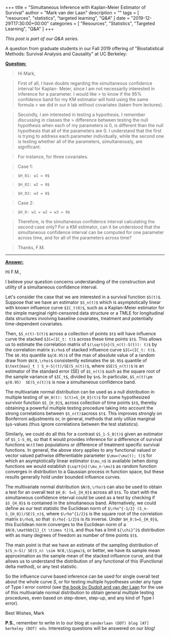 +++
title = "Simultaneous Inference with Kaplan-Meier Estimator of Survival"
author = "Mark van der Laan"
description = ""
tags = [
    "resources",
    "statistics",
    "targeted learning",
    "Q&A"
]
date = "2019-12-29T17:30:00+00:00"
categories = [
    "Resources",
    "Statistics",
    "Targeted Learning",
    "Q&A"
]
+++

_This post is part of our Q&A series._

A question from graduate students in our Fall 2019 offering of "Biostatistical
Methods: Survival Analysis and Causality" at UC Berkeley:

<u>**Question:**</u>

> Hi Mark,

> First of all, I have doubts regarding the simultaneous confidence interval for Kaplan-
> Meier, since I am not necessarily interested in inference for a parameter. I would like > to know if the 95% confidence band for my KM estimator will hold using the same formula > we did in our `R` lab without covariates (taken from lectures). 

> Secondly, I am interested in testing a hypothesis. I remember discussing in classes the > difference between testing the null hypothesis when each of my parameters is 0, is 
> different than the null hypothesis that all of the parameters are 0. I understand that 
> the first is trying to address each parameter individually, while the second one is 
> testing whether all of the parameters, simultaneously, are significant.

> For instance, for three covariates.

> Case 1:

> `$H_01: w1 = 0$`

> `$H_02: w2 = 0$`

> `$H_03: w3 = 0$`

> Case 2:

> `$H_0: w1 = w2 = w3 = 0$`

> Therefore, is the simultaneous confidence interval calculating the second case only? For 
> a KM estimator, can it be understood that the simultaneous confidence interval can be 
> computed for one parameter across time, and for all of the parameters across time?

> Thanks, F.M.

---

<u>**Answer:**</u>

Hi F.M.,

I believe your question concerns understanding of the construction and utility 
of a simultaneous confidence interval.

Let's consider the case that we are interested in a survival function `$S(t)$`.
Suppose that we have an estimator `$S_n(t)$` which is asymptotically linear with 
known influence curve `$IC_t(O)$`, such as a Kaplan-Meier estimator for the simple 
marginal right-censored data structure or a TMLE for longitudinal data structures 
involving baseline covariates, treatment and potentially time-dependent covariates.

Then, `$S_n(t)-S(t)$` across a collection of points `$t$` will have influence curve the 
stacked `$IC=(IC_t: t)$` across these time points `$t$`. This allows us to estimate the 
correlation matrix of `$(\sqrt{n}(S_n(t)-S(t)): t)$` by the correlation matrix `$\rho$` 
of stacked influence curve `$IC=(IC_t: t)$`. The `$0.95$` quantile `$q(0.95)$` of the 
max of absolute value of a random draw from `$N(0,\rho)$` consistently estimates the 
`$0.95$` quantile of `$\text{max}_t | S_n-S|(t)/SE(S_n(t))$`, where `$SE(S_n(t))$` is 
an estimator of the standard error (SE) of `$S_n(t)$` such as the square root of the 
sample variance of `$IC_t$`, divided by `$n$`.  In particular, `$S_n(t)\pm q(0.95) 
SE(S_n(t))$` is now a simultaneous confidence band.

The multivariate normal distribution can be used as a null distribution in 
multiple testing of `$H_0(t): S(t)=S_{H_0}(t)$` for some hypothesized survivor function 
`$S_{H_0}$`, across collection of time points `$t$`, thereby obtaining a powerful 
multiple testing procedure taking into account the strong correlations between 
`$S_n(t)$`across `$t$`. This improves strongly on Bonferroni adjustments or, in 
general, methods that only utilize marginal `$p$`-values (thus ignore correlations 
between the test statistics).

Similarly, we could do all this for a contrast `$S_1-S_0(t)$` given an estimator of 
`$S_1-S_0$`, so that it would provides inference for a difference of survival
functions w.r.t two populations or difference of treatment specific survival
functions. In general, the above story applies to any functional valued or vector 
valued pathwise differentiable parameter `$\mu=(\mu(t); t)$` for which an 
asymptotically linear estimator `$\mu_n$` is available (when doing functions we would 
establish `$\sqrt{n}(\mu_n-\mu)$` as random function converges in distribution to a 
Gaussian process in function space, but these results generally hold under bounded 
influence curves.

The multivariate normal distribution `$N(0,\rho)$` can also be used to obtain a test 
for an overall test `$H_0: S=S_{H_0}$` across all `$t$`. To start with the simultaneous 
confidence interval could be used as a test by checking if `$S_{H_0}$` is contained in 
the simultaneous band. Alternatively, we could define as our test statistic the 
Euclidean norm of `$\rho^{-1/2} (S_n-S_{H_0})/SE(S_n)$`, where `$\rho^{1/2}$` is the 
square root of the correlation matrix `$\rho$`, so that` $\rho{-1/2}$` is its inverse. 
Under `$H_0:S=S_{H_0}$`, this Euclidean norm converges to the Euclidean norm of a 
`$N(0,\mathbb{1}_{t \times t})$`, and thus has  a limit `${\chi}^2$` distribution with as 
many degrees of freedom as number of time points `$t$`.

The main point is that we have an estimate of the sampling distribution of 
`$(S_n-S)/ SE(S_n) \sim N(0,\Sigma)$`, or better, we have its sample mean 
approximation as the sample mean of the stacked influence curve, and that allows 
us to understand the distribution of any functional of this (Functional delta 
method), or any test statistic.

So the influence curve based inference can be used for single overall test about 
the whole curve $S$, or for testing multiple hypotheses under any type of Type I error 
control (see [the book by Dudoit and van der 
Laan](https://link.springer.com/book/10.1007/978-0-387-49317-6) for the use of
this multivariate normal distribution to obtain general multiple testing 
procedures, even based on step-down, step-up, and any kind of Type I error).

Best Wishes,
Mark

__P.S.__, remember to write in to our blog at `vanderlaan (DOT) blog [AT]
berkeley (DOT) edu`. Interesting questions will be answered on our blog!